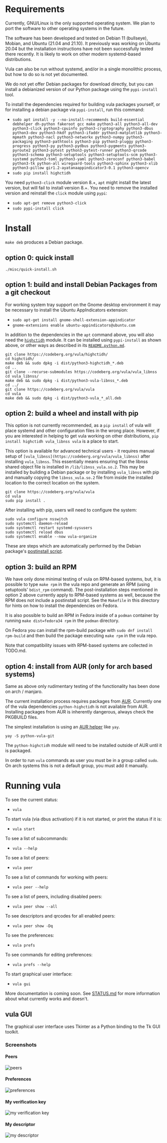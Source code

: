 # Requirements

Currently, GNU/Linux is the only supported operating system. We plan to port
the software to other operating systems in the future.

The software has been developed and tested on Debian 11 (bullseye), Mobian, and
Ubuntu (21.04 and 21.10). It previously was working on Ubuntu 20.04 but the
installation instructions have not been successfully tested there recently. It
is likely to work on other modern systemd-based distributions.

Vula can also be run without systemd, and/or in a single monolithic process,
but how to do so is not yet documented.

We do not yet offer Debian packages for download directly, but you can install
a debianized version of our Python package using the `pypi-install` tool.

To install the dependencies required for building vula packages yourself, or
for installing a debian package via `pypi-install`, run this command:

* `sudo apt install -y --no-install-recommends build-essential debhelper dh-python fakeroot gcc make python3-all python3-all-dev python3-click python3-cpuinfo python3-cryptography python3-dbus python3-dev python3-hkdf python3-ifaddr python3-matplotlib python3-mpmath python3-nacl python3-networkx python3-numpy python3-packaging python3-pathtools python3-pip python3-pluggy python3-progress python3-py python3-pydbus python3-pygments python3-pyroute2 python3-pytest python3-pytest-runner python3-qrcode python3-schema python3-setuptools python3-setuptools-scm python3-systemd python3-toml python3-yaml python3-zeroconf python3-babel python3-tk python-all wireguard-tools python3-sphinx python3-xlib python3-pillow gir1.2-ayatanaappindicator3-0.1 python3-opencv`
* `sudo pip install highctidh`

You need `python3-click` module version 8.+, `apt` might install the latest version,
but will fail to install version 8.+. You need to remove the installed version and
reinstall the `click` module using `pypi`:

* `sudo apt-get remove python3-click`
* `sudo pypi-install click`

# Install

`make deb` produces a Debian package.

## option 0: quick install


```
./misc/quick-install.sh
```


## option 1: build and install Debian Packages from a git checkout

For working system tray support on the Gnome desktop environment it may be
necessary to install the Ubuntu AppIndicators extension:

* `sudo apt-get install gnome-shell-extension-appindicator`
* `gnome-extensions enable ubuntu-appindicators@ubuntu.com`

In addition to the dependencies in the `apt` command above, you will also need
the [`highctidh`](https://codeberg.org/vula/highctidh) module. It can be installed
using `pypi-install` as shown above, or other ways as described in its
[`README.python.md`](https://codeberg.org/vula/highctidh/src/branch/main/README.python.md).

```
git clone https://codeberg.org/vula/highctidh/
cd highctidh/
make deb && sudo dpkg -i dist/python3-highctidh_*.deb
cd ..
git clone --recurse-submodules https://codeberg.org/vula/vula_libnss
cd vula_libnss/
make deb && sudo dpkg -i dist/python3-vula-libnss_*.deb
cd ../
git clone https://codeberg.org/vula/vula
cd vula
make deb && sudo dpkg -i dist/python3-vula_*_all.deb
```

## option 2: build a wheel and install with pip

This option is not currently recommended, as a `pip install` of vula will place
systemd and other configuration files in the wrong place. However, if you are
interested in helping to get vula working on other distributions, `pip install
highctidh vula_libnss vula` is a place to start.

This option is available for advanced technical users - it requires manual
setup of `[vula_libnss](https://codeberg.org/vula/vula_libnss)` after
installing `vula_libnss`. This essentially means ensuring that the libnss
shared object file is installed in `/lib/libnss_vula.so.2`. This may be
installed by building a Debian package or by installing `vula_libnss` with pip
and manually copying the `libnss_vula.so.2` file from inside the installed
location to the correct location on the system.

```
git clone https://codeberg.org/vula/vula
cd vula
sudo pip install .
```

After installing with pip, users will need to configure the system:

```
sudo vula configure nsswitch
sudo systemctl daemon-reload
sudo systemctl restart systemd-sysusers
sudo systemctl reload dbus
sudo systemctl enable --now vula-organize
```

These are steps which are automatically performed by the Debian package's
[postinstall
script](https://codeberg.org/vula/vula/src/branch/main/misc/python3-vula.postinst).

## option 3: build an RPM

We have only done minimal testing of vula on RPM-based systems, but, it is
possible to type `make rpm` in the vula repo and generate an RPM (using
setuptools' `bdist_rpm` command). The post-installation steps mentioned in
option 2 above currently apply to RPM-based systems as well, because the RPM
does not include a postinstall script. See the `Makefile` in this directory for
hints on how to install the dependencies on Fedora.

It is also possible to build an RPM in Fedora inside of a `podman` container by
running `make dist=fedora34 rpm` in the `podman` directory.

On Fedora you can install the rpm-build package with `sudo dnf install rpm-build`
and then build the package executing `make rpm` in the vula repo.

Note that compatibility issues with RPM-based systems are collected in TODO.md.

## option 4: install from AUR (only for arch based systems)

Same as above only rudimentary testing of the functionality has been done on arch / manjaro.

The current installation process requires packages from [AUR](https://aur.archlinux.org/).
Currently one of the vula dependencies `python-highctidh` is not available from AUR.
Installing packages from AUR is inherently dangerous, always check the PKGBUILD files.

The simplest installation is using an [AUR helper](https://wiki.archlinux.org/title/AUR_helpers) like `yay`.

```
yay -S python-vula-git
```

The `python-highctidh` module will need to be installed outside of AUR until it is packaged.

In order to run `vula` commands as user you must be in a group called `sudo`. 
On arch systems this is not a default group, you must add it manually.

# Running vula

To see the current status:
* `vula`

To start vula (via dbus activation) if it is not started, or print the status
if it is:
* `vula start`

To see a list of subcommands:
* `vula --help`

To see a list of peers:
* `vula peer`

To see a list of commands for working with peers:
* `vula peer --help`

To see a list of peers, including disabled peers:
* `vula peer show --all`

To see descriptors and qrcodes for all enabled peers:
* `vula peer show -Dq`

To see the preferences:
* `vula prefs`

To see commands for editing preferences:
* `vula prefs --help`

To start graphical user interface:
* `vula gui`

More documentation is coming soon. See
[STATUS.md](https://codeberg.org/vula/vula/src/branch/main/STATUS.md) for more
information about what currently works and doesn't.

## vula GUI

The graphical user interface uses Tkinter as a Python binding to the Tk GUI toolkit.

### Screenshots

#### Peers
![peers](misc/tk_frontend/peers.png)

#### Preferences
![preferences](misc/tk_frontend/preferences.png)

#### My verification key
![my verification key](misc/tk_frontend/my_verification_key.png)

#### My descriptor
![my descriptor](misc/tk_frontend/my_descriptor.png)

